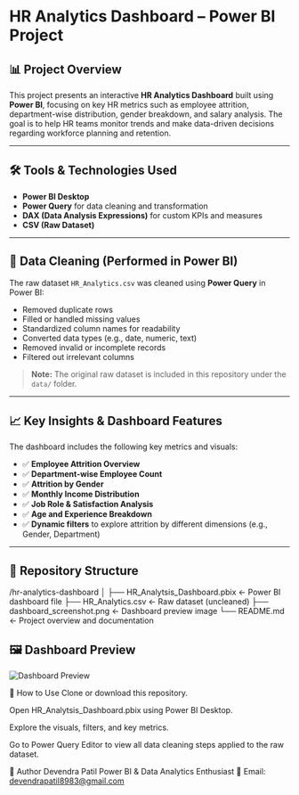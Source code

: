 # HR Analytics Dashboard – Power BI Project

## 📊 Project Overview
This project presents an interactive **HR Analytics Dashboard** built using **Power BI**, focusing on key HR metrics such as employee attrition, department-wise distribution, gender breakdown, and salary analysis. The goal is to help HR teams monitor trends and make data-driven decisions regarding workforce planning and retention.

---

## 🛠️ Tools & Technologies Used
- **Power BI Desktop**
- **Power Query** for data cleaning and transformation
- **DAX (Data Analysis Expressions)** for custom KPIs and measures
- **CSV (Raw Dataset)**

---

## 🧹 Data Cleaning (Performed in Power BI)
The raw dataset `HR_Analytics.csv` was cleaned using **Power Query** in Power BI:
- Removed duplicate rows
- Filled or handled missing values
- Standardized column names for readability
- Converted data types (e.g., date, numeric, text)
- Removed invalid or incomplete records
- Filtered out irrelevant columns

> **Note:** The original raw dataset is included in this repository under the `data/` folder.

---

## 📈 Key Insights & Dashboard Features
The dashboard includes the following key metrics and visuals:
- ✅ **Employee Attrition Overview**
- ✅ **Department-wise Employee Count**
- ✅ **Attrition by Gender**
- ✅ **Monthly Income Distribution**
- ✅ **Job Role & Satisfaction Analysis**
- ✅ **Age and Experience Breakdown**
- ✅ **Dynamic filters** to explore attrition by different dimensions (e.g., Gender, Department)

---

## 📂 Repository Structure

/hr-analytics-dashboard
│
├── HR_Analytsis_Dashboard.pbix ← Power BI dashboard file
├── HR_Analytics.csv ← Raw dataset (uncleaned)
├── dashboard_screenshot.png ← Dashboard preview image 
└── README.md ← Project overview and documentation

## 🖼️ Dashboard Preview
![Dashboard Preview](Hr_Analytic.png)


🚀 How to Use
Clone or download this repository.

Open HR_Analytsis_Dashboard.pbix using Power BI Desktop.

Explore the visuals, filters, and key metrics.

Go to Power Query Editor to view all data cleaning steps applied to the raw dataset.


👤 Author
Devendra Patil
Power BI & Data Analytics Enthusiast
📧 Email: devendrapatil8983@gmail.com
